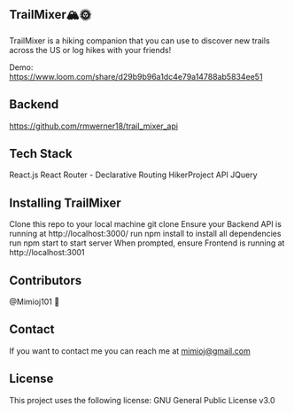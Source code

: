 ## TrailMixer🏔🌞
TrailMixer is a hiking companion that you can use to discover new trails across the US or log hikes with your friends!

Demo: https://www.loom.com/share/d29b9b96a1dc4e79a14788ab5834ee51

## Backend
https://github.com/rmwerner18/trail_mixer_api

## Tech Stack
React.js
React Router - Declarative Routing
HikerProject API
JQuery

## Installing TrailMixer
Clone this repo to your local machine git clone
Ensure your Backend API is running at http://localhost:3000/
run npm install to install all dependencies
run npm start to start server
When prompted, ensure Frontend is running at http://localhost:3001

## Contributors
@Mimioj101 🐛

## Contact
If you want to contact me you can reach me at mimioj@gmail.com

## License
This project uses the following license: GNU General Public License v3.0
